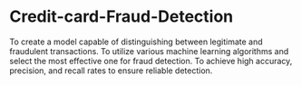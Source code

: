 # Credit-card-Fraud-Detection
To create a model capable of distinguishing between legitimate and fraudulent transactions. To utilize various machine learning algorithms and select the most effective one for fraud detection. To achieve high accuracy, precision, and recall rates to ensure reliable detection.

